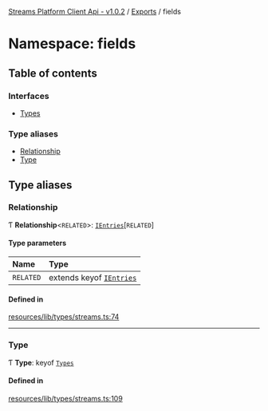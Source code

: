 [Streams Platform Client Api - v1.0.2](../README.md) / [Exports](../modules.md) / fields

# Namespace: fields

## Table of contents

### Interfaces

- [Types](../interfaces/fields.Types.md)

### Type aliases

- [Relationship](fields.md#relationship)
- [Type](fields.md#type)

## Type aliases

### Relationship

Ƭ **Relationship**<`RELATED`\>: [`IEntries`](../interfaces/IEntries.md)[`RELATED`]

#### Type parameters

| Name | Type |
| :------ | :------ |
| `RELATED` | extends keyof [`IEntries`](../interfaces/IEntries.md) |

#### Defined in

[resources/lib/types/streams.ts:74](https://github.com/laravel-streams/streams-core/blob/e866e1454/resources/lib/types/streams.ts#L74)

___

### Type

Ƭ **Type**: keyof [`Types`](../interfaces/fields.Types.md)

#### Defined in

[resources/lib/types/streams.ts:109](https://github.com/laravel-streams/streams-core/blob/e866e1454/resources/lib/types/streams.ts#L109)
